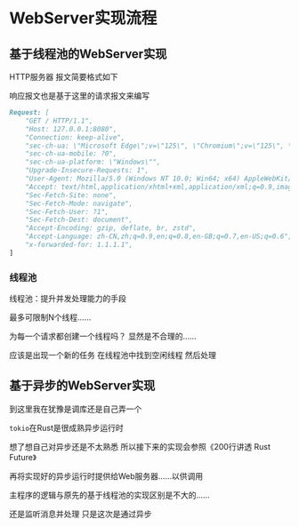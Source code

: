# WebServer实现流程

## 基于线程池的WebServer实现
HTTP服务器 报文简要格式如下

响应报文也是基于这里的请求报文来编写

```markdown
Request: [
    "GET / HTTP/1.1",
    "Host: 127.0.0.1:8080",
    "Connection: keep-alive",
    "sec-ch-ua: \"Microsoft Edge\";v=\"125\", \"Chromium\";v=\"125\", \"Not.A/Brand\";v=\"24\"",
    "sec-ch-ua-mobile: ?0",
    "sec-ch-ua-platform: \"Windows\"",
    "Upgrade-Insecure-Requests: 1",
    "User-Agent: Mozilla/5.0 (Windows NT 10.0; Win64; x64) AppleWebKit/537.36 (KHTML, like Gecko) Chrome/125.0.0.0 Safari/537.36 Edg/125.0.0.0",
    "Accept: text/html,application/xhtml+xml,application/xml;q=0.9,image/avif,image/webp,image/apng,*/*;q=0.8,application/signed-exchange;v=b3;q=0.7",
    "Sec-Fetch-Site: none",
    "Sec-Fetch-Mode: navigate",
    "Sec-Fetch-User: ?1",
    "Sec-Fetch-Dest: document",
    "Accept-Encoding: gzip, deflate, br, zstd",
    "Accept-Language: zh-CN,zh;q=0.9,en;q=0.8,en-GB;q=0.7,en-US;q=0.6",
    "x-forwarded-for: 1.1.1.1",
]
```

### 线程池

线程池：提升并发处理能力的手段

最多可限制N个线程……

为每一个请求都创建一个线程吗？ 显然是不合理的……

应该是出现一个新的任务 在线程池中找到空闲线程 然后处理





## 基于异步的WebServer实现

到这里我在犹豫是调库还是自己弄一个

`tokio`在Rust是很成熟异步运行时

想了想自己对异步还是不太熟悉 所以接下来的实现会参照《200行讲透 Rust Future》

再将实现好的异步运行时提供给Web服务器……以供调用

主程序的逻辑与原先的基于线程池的实现区别是不大的……

还是监听消息并处理 只是这次是通过异步

